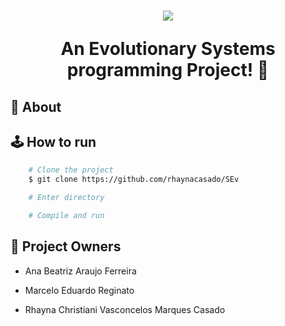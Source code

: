 <h1 align="center">
    <img src = "./imgs/eggerlandTitle.png"/>
    <p> An Evolutionary Systems programming Project! 👾 </p>
</h1>

## 🚨 About



## 🕹️ How to run

```bash
    # Clone the project
    $ git clone https://github.com/rhaynacasado/SEv

```

```bash
    # Enter directory

```

```bash
    # Compile and run

```

## 👥 Project Owners

- Ana Beatriz Araujo Ferreira
  
- Marcelo Eduardo Reginato

- Rhayna Christiani Vasconcelos Marques Casado
